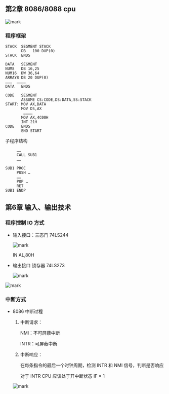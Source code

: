## 第2章 8086/8088 cpu

![mark](http://media.sumblog.cn/blog/20181230/XvCqO8ElLa0L.png?imageMogr2/thumbnail/!60p)

### 程序框架

```
STACK  SEGMENT STACK
       DB	100 DUP(0)
STACK  ENDS

DATA   SEGMENT
NUM8   DB 16,25
NUM16  DW 36,64
ARRAY8 DB 20 DUP(0)
………  …………
DATA   ENDS

CODE   SEGMENT
       ASSUME CS:CODE,DS:DATA,SS:STACK
START: MOV AX,DATA
       MOV DS,AX
        …………
       MOV AX,4C00H
       INT 21H
CODE   ENDS
       END START

```

子程序结构

```
     ……
     CALL SUB1
     ……
     
SUB1 PROC
     PUSH …
     ……
     POP …
     RET
SUB1 ENDP
```


## 第6章 输入、输出技术

### 程序控制 IO 方式

- 输入接口：三态门 74LS244

  ![mark](http://media.sumblog.cn/blog/20181230/aAUv2kq9EFbE.png?imageMogr2/thumbnail/!60p)

  IN AL,80H

- 输出接口 锁存器 74LS273

  ![mark](http://media.sumblog.cn/blog/20181230/ISzrf3zJOih2.png?imageMogr2/thumbnail/!60p)



![mark](http://media.sumblog.cn/blog/20181230/W8kHK42GMeMG.png?imageMogr2/thumbnail/!60p)

### 中断方式

- 8086 中断过程

  1. 中断请求：

     NMI：不可屏蔽中断

     INTR：可屏蔽中断

  2. 中断响应：

     在每条指令的最后一个时钟周期，检测 INTR 和 NMI 信号，判断是否响应

     对于 INTR CPU 应该处于开中断状态 IF = 1

  ![mark](http://media.sumblog.cn/blog/20181230/35ieRTV3NlSd.png?imageMogr2/thumbnail/!60p)